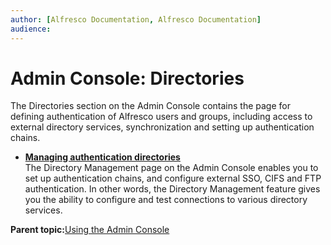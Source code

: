 ```yaml
---
author: [Alfresco Documentation, Alfresco Documentation]
audience: 
---
```


# Admin Console: Directories

The Directories section on the Admin Console contains the page for defining authentication of Alfresco users and groups, including access to external directory services, synchronization and setting up authentication chains.

-   **[Managing authentication directories](../concepts/adminconsole-directorymgt.md)**  
 The Directory Management page on the Admin Console enables you to set up authentication chains, and configure external SSO, CIFS and FTP authentication. In other words, the Directory Management feature gives you the ability to configure and test connections to various directory services. 

**Parent topic:**[Using the Admin Console](../concepts/at-adminconsole.md)

